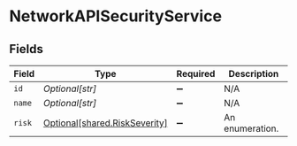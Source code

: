 # NetworkAPISecurityService


## Fields

| Field                                                                | Type                                                                 | Required                                                             | Description                                                          |
| -------------------------------------------------------------------- | -------------------------------------------------------------------- | -------------------------------------------------------------------- | -------------------------------------------------------------------- |
| `id`                                                                 | *Optional[str]*                                                      | :heavy_minus_sign:                                                   | N/A                                                                  |
| `name`                                                               | *Optional[str]*                                                      | :heavy_minus_sign:                                                   | N/A                                                                  |
| `risk`                                                               | [Optional[shared.RiskSeverity]](../../models/shared/riskseverity.md) | :heavy_minus_sign:                                                   | An enumeration.                                                      |